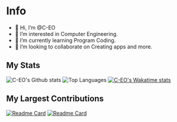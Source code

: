 # Info

- 👋 Hi, I’m @C-EO
- 👀 I’m interested in Computer Engineering.
- 🌱 I’m currently learning Program Coding.
- 💞️ I’m looking to collaborate on Creating apps and more.

## My Stats

![C-EO's Github stats](https://github-readme-stats.vercel.app/api?username=C-EO&count_private=true&show_icons=true&theme=dark&cache_seconds=1800&locale=en&icon_color=white&include_all_commits)
![Top Languages](https://github-readme-stats.vercel.app/api/top-langs/?username=C-EO&show_icons=true&theme=dark&layout=compact)
[![C-EO's Wakatime stats](https://github-readme-stats.vercel.app/api/wakatime?username=CEO&layout=compact)](https://github.com/C-EO/C-EO)


## My Largest Contributions
[![Readme Card](https://github-readme-stats.vercel.app/api/pin/?username=C-EO&repo=C-EO)](https://github.com/C-EO/C-EO)
[![Readme Card](https://github-readme-stats.vercel.app/api/pin/?username=C-EO&repo=Windows-10-Remastered)](https://github.com/C-EO/Windows-10-Remastered)


<!---
C-EO/C-EO is a ✨ special ✨ repository because its `README.md` (this file) appears on your GitHub profile.
You can click the Preview link to take a look at your changes.
--->
